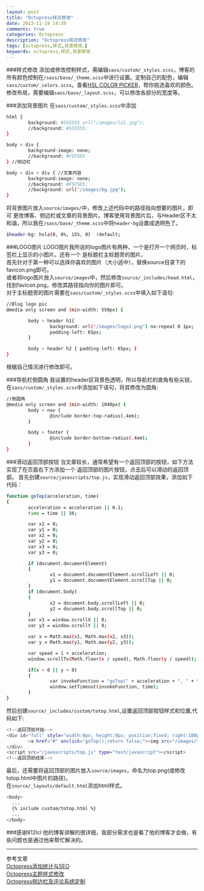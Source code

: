 ```yaml
---
layout: post
title: "Octopress样式修改"
date: 2013-11-19 14:39
comments: true
categories: Octopress
description: "Octopress样式修改"
tags: [octopress,样式,背景修改，]
keywords: octopress,样式,背景修改
---
```



###样式修改
添加或修改控制样式，需编辑`sass/custom/_styles.scss`，博客的所有颜色控制在`/sass/base/_theme.scss`中进行设置。定制自己的配色，编辑`sass/custom/_colors.scss`。查看[HSL COLOR PICKER](http://hslpicker.com/#e1ff00)，帮你挑选喜欢的颜色。   
修改布局，需要编辑`sass/base/_layout.scss`，可以修改各部分的宽度等。  


###添加背景图片
在`sass/custom/_styles.scss`中添加   
```bash
html {
        background: #555555 url("/images/lol.jpg");
        //background: #555555;
}

body > div {
        background-image: none;
        //background: #F5F5D5
} //侧边栏

body > div > div { //文章内容
        background-image: none;
        //background: #F5F5D5;
        //background: url("/images/bg.jpg");
}
```

将背景图片放入`source/images/`中，修改上述代码中的路径指向想要的图片，即可 更改博客、侧边栏或文章的背景图片。博客使用背景图片后，与Header区不太和谐，所以我在`/sass/base/_theme.scss`中将`header-bg`设置成透明色了。
```bash
$header-bg: hsla(0, 0%, 15%, 0)  !default;
```

<!-- more -->


###LOGO图片
LOGO图片我所说的logo图片有两种，一个是打开一个网页时，标签栏上显示的小图片。还有一个 是标题栏主标题旁的图片。   
首先针对于第一种可以选择你喜欢的图片（大小适中），替换source目录下的 favicon.png即可。  
或者将logo图片放入`source/images`中，然后修改`source/_includes/head.html`，找到favicon.png，修改其路径指向你的图片即可。  
对于主标题旁的图片需要在`sass/custom/_styles.scss`中填入如下语句:  

```bash
//Blog logo pic
@media only screen and (min-width: 550px) {

        body > header h1{
                background: url("/images/logo1.png") no-repeat 0 1px;
                padding-left: 65px;
        }

        body > header h2 { padding-left: 65px; }
}
```

根据自己情况进行修改即可。

###导航栏倒圆角
我设置的header区背景色透明，所以导航栏的直角有些尖锐，在`sass/custom/_styles.scss`中添加如下语句，将其修改为圆角:

```bash
//倒圆角
@media only screen and (min-width: 1040px) {
        body > nav {
                @include border-top-radius(.4em);
        }

        body > footer {
                @include border-bottom-radius(.4em);
        }
}

```

###滑动返回顶部按钮
当文章较长，通常希望有一个返回顶部的按钮，如下方法实现了在页面右下方添加一个 返回顶部的图片按钮，点击后可以滑动的返回顶部。
首先创建`source/javascripts/top.js`，实现滑动返回顶部效果，添加如下代码：
```bash
function goTop(acceleration, time)
{
        acceleration = acceleration || 0.1;
        time = time || 16;

        var x1 = 0;
        var y1 = 0;
        var x2 = 0;
        var y2 = 0;
        var x3 = 0;
        var y3 = 0;

        if (document.documentElement)
        {
                x1 = document.documentElement.scrollLeft || 0;
                y1 = document.documentElement.scrollTop || 0;
        }
        if (document.body)
        {
                x2 = document.body.scrollLeft || 0;
                y2 = document.body.scrollTop || 0;
        }
        var x3 = window.scrollX || 0;
        var y3 = window.scrollY || 0;

        var x = Math.max(x1, Math.max(x2, x3));
        var y = Math.max(y1, Math.max(y2, y3));

        var speed = 1 + acceleration;
        window.scrollTo(Math.floor(x / speed), Math.floor(y / speed));

        if(x > 0 || y > 0)
        {
                var invokeFunction = "goTop(" + acceleration + ", " + time + ")";
                window.setTimeout(invokeFunction, time);
        }
}
```

然后创建`source/_includes/custom/totop.html`,设置返回顶部按钮样式和位置,代码如下:
```bash
<!--返回顶部开始-->
<div id="full" style="width:0px; height:0px; position:fixed; right:180px; bottom:150px; z-index:100; text-align:center; background-color:transparent; cursor:pointer;">
        <a href="#" onclick="goTop();return false;"><img src="/images/top.png" border=0 alt="返回顶部"></a>
</div>
<script src="/javascripts/top.js" type="text/javascript"></script>
<!--返回顶部结束-->
```


最后，还需要将返回顶部的图片放入`source/images`，命名为top.png(或修改totop.html中图片的路径)。  
在`source/_layouts/default.html`添加html样式。        

```bash
<body>
  ...
  {% include custom/totop.html %}
  ...
</body>
```


###感谢812lcl
他的博客讲解的很详细，我部分需求也是看了他的博客才会做，有些问题也是通过他来帮忙解决的。


------ 
参考文章  
[Octopress添加统计与SEO](http://812lcl.github.io/blog/2013/10/29/octopresstian-jia-tong-ji-yu-seo/)  
[Octopress主题样式修改](http://812lcl.github.io/blog/2013/10/27/octopresszhu-ti-yang-shi-xiu-gai/)   
[Octopress侧边栏及评论系统定制](http://812lcl.github.io/blog/2013/10/26/octopressce-bian-lan-ji-ping-lun-xi-tong-ding-zhi/)   
